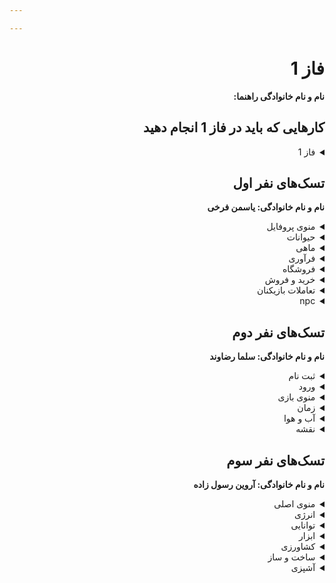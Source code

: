 ```yaml
---

---
```


<div dir="rtl" align='right'>

# فاز 1
**نام و نام خانوادگی راهنما:**

## کارهایی که باید در فاز 1 انجام دهید

<details>
  <summary>فاز 1</summary>

- موارد پیاده سازی فاز اول پروژه
  
  <div  dir="ltr" align='right'>
  
  1. [ ] شروع نشده
  2. [x] در حال انجام
  3. [ ] تمام شده
     </div>
</details>

## تسک‌های نفر اول

  **نام و نام خانوادگی: یاسمن فرخی**
<details>
  <summary>منوی پروفایل</summary>

  <div dir="ltr" align='right'>

1. [ ] شروع نشده
2. [ ] در حال انجام
3. [x] تمام شده
  </div>
</details>

<details>
  <summary>حیوانات</summary>

  <div dir="ltr" align='right'>

1. [ ] شروع نشده
2. [ ] در حال انجام
3. [x] تمام شده
  </div>
</details>

<details>
  <summary>ماهی</summary>

  <div dir="ltr" align='right'>

1. [ ] شروع نشده
2. [ ] در حال انجام
3. [x] تمام شده
  </div>
</details>

<details>
  <summary>فرآوری</summary>

  <div dir="ltr" align='right'>

1. [ ] شروع نشده
2. [ ] در حال انجام
3. [x] تمام شده
  </div>
</details>

<details>
  <summary>فروشگاه</summary>

  <div dir="ltr" align='right'>

1. [ ] شروع نشده
2. [x] در حال انجام
3. [ ] تمام شده
  </div>
</details>

<details>
  <summary>خرید و فروش</summary>

  <div dir="ltr" align='right'>

1. [ ] شروع نشده
2. [x] در حال انجام
3. [ ] تمام شده
  </div>
</details>

<details>
  <summary>تعاملات بازیکنان</summary>

  <div dir="ltr" align='right'>

1. [ ] شروع نشده
2. [ ] در حال انجام
3. [x] تمام شده
  </div>
</details>

<details>
  <summary>npc</summary>

  <div dir="ltr" align='right'>

1. [ ] شروع نشده
2. [ ] در حال انجام
3. [x] تمام شده
  </div>
</details>

## تسک‌های نفر دوم

  **نام و نام خانوادگی: سلما رضاوند**

<details>
  <summary>ثبت نام</summary>

  <div dir="ltr" align='right'>

1. [ ] شروع نشده
2. [ ] در حال انجام
3. [x] تمام شده
  </div>
</details>

<details>
  <summary>ورود</summary>

  <div dir="ltr" align='right'>

1. [ ] شروع نشده
2. [ ] در حال انجام
3. [x] تمام شده
  </div>
</details>

<details>
  <summary>منوی بازی</summary>

  <div dir="ltr" align='right'>

1. [ ] شروع نشده
2. [ ] در حال انجام
3. [ ] تمام شده
  </div>
</details>

<details>
  <summary>زمان</summary>

  <div dir="ltr" align='right'>

1. [ ] شروع نشده
2. [ ] در حال انجام
3. [ ] تمام شده
  </div>
</details>

<details>
  <summary>آب و هوا</summary>

  <div dir="ltr" align='right'>

1. [ ] شروع نشده
2. [ ] در حال انجام
3. [ ] تمام شده
  </div>
</details>

<details>
  <summary>نقشه</summary>

  <div dir="ltr" align='right'>

1. [ ] شروع نشده
2. [ ] در حال انجام
3. [ ] تمام شده
  </div>
</details>

## تسک‌های نفر سوم

  **نام و نام خانوادگی: آروین رسول زاده**
<details>
  <summary>منوی اصلی</summary>

  <div dir="ltr" align='right'>

1. [ ] شروع نشده
2. [ ] در حال انجام
3. [x] تمام شده
  </div>
</details>

<details>
  <summary>انرژی</summary>

  <div dir="ltr" align='right'>

1. [ ] شروع نشده
2. [ ] در حال انجام
3. [x] تمام شده
  </div>
</details>

<details>
  <summary>توانایی</summary>

  <div dir="ltr" align='right'>

1. [ ] شروع نشده
2. [x] در حال انجام
3. [ ] تمام شده
  </div>
</details>

<details>
  <summary>ابزار</summary>

  <div dir="ltr" align='right'>

1. [ ] شروع نشده
2. [x] در حال انجام
3. [ ] تمام شده
  </div>
</details>

<details>
  <summary>کشاورزی</summary>

  <div dir="ltr" align='right'>

1. [ ] شروع نشده
2. [x] در حال انجام
3. [ ] تمام شده
  </div>
</details>

<details>
  <summary>ساخت و ساز</summary>

  <div dir="ltr" align='right'>

1. [ ] شروع نشده
2. [x] در حال انجام
3. [ ] تمام شده
  </div>
</details>

<details>
  <summary>آشپزی</summary>

  <div dir="ltr" align='right'>

1. [ ] شروع نشده
2. [x] در حال انجام
3. [ ] تمام شده
  </div>
</details>

</div>
